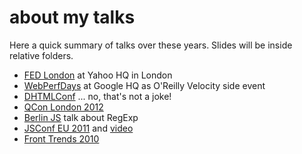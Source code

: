 about my talks
==============

Here a quick summary of talks over these years. Slides will be inside relative folders.

  * [FED London](http://www.eventbrite.co.uk/e/fed-london-sponsored-by-yahoo-registration-14767545125) at Yahoo HQ in London
  * [WebPerfDays](http://www.webperfdays.org) at Google HQ as O'Reilly Velocity side event
  * [DHTMLConf](http://dhtmlconf.com) ... no, that's not a joke!
  * [QCon London 2012](http://qconlondon.com/london-2012/speaker/Andrea+Giammarchi)
  * [Berlin JS](http://berlinjs.org) talk about RegExp
  * [JSConf EU 2011](http://jsconf.eu/2011/buzz_it_for_real_the_tortuous.html) and [video](http://www.youtube.com/watch?v=kMxp2vdfjAY)
  * [Front Trends 2010](http://2010.front-trends.com/speakers#andrea-giammarchi)
